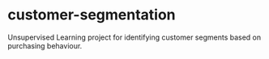 # customer-segmentation
Unsupervised Learning project for identifying customer segments based on purchasing behaviour.
